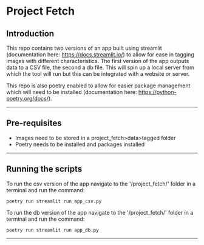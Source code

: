 # Project Fetch

## Introduction
This repo contains two versions of an app built using streamlit (documentation here: https://docs.streamlit.io/) to allow for ease in tagging images with different characteristics. The first version of the app outputs data to a CSV file, the second a db file. This will spin up a local server from which the tool will run but this can be integrated with a website or server.

This repo is also poetry enabled to allow for easier package management which will need to be installed (documentation here: https://python-poetry.org/docs/).

****

## Pre-requisites

- Images need to be stored in a project_fetch>data>tagged folder
- Poetry needs to be installed and packages installed

****

## Running the scripts
To run the csv version of the app navigate to the '/project_fetch/' folder in a terminal and run the command:

<pre><code>poetry run streamlit run app_csv.py</code></pre>

To run the db version of the app navigate to the '/project_fetch/' folder in a terminal and run the command:

<pre><code>poetry run streamlit run app_db.py</code></pre>

****
